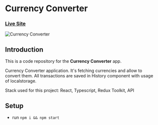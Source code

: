 # Currency Converter

### [Live Site](https://currencyconvcoi.netlify.app/)

![Currency Converter](https://piotr.rzadkowolski.dev/assets/proj12.jpg)

## Introduction
This is a code repository for the **Currency Converter** app. 

Currency Converter application. It's fetching currencies and allow to convert them. All transactions are saved in History component with usage of localstorage.

Stack used for this project: React, Typescript, Redux Toolkit, API

## Setup
- run ```npm i && npm start```
